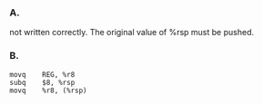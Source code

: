 ### A.

not written correctly.
The original value of %rsp must be pushed.

### B.

```
movq    REG, %r8
subq    $8, %rsp
movq    %r8, (%rsp)
```
